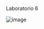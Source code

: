Laboratorio 6

![image](https://github.com/frevill0/Aplicaciones/assets/165038198/1f43f382-e9f7-4dd1-9ee3-6d6a38985db6)
